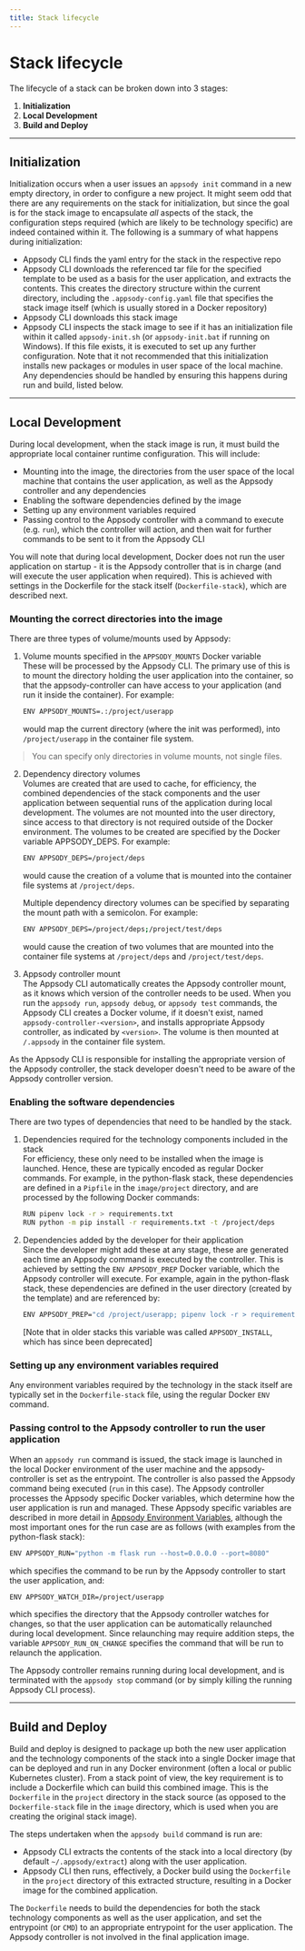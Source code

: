 ```yaml
---
title: Stack lifecycle
---
```


# Stack lifecycle

The lifecycle of a stack can be broken down into 3 stages:

1. **Initialization**
2. **Local Development**
3. **Build and Deploy**

---

## Initialization

Initialization occurs when a user issues an `appsody init` command in a new empty directory, in order to configure a new project. It might seem odd that there are any requirements on the stack for initialization, but since the goal is for the stack image to encapsulate *all* aspects of the stack, the configuration steps required (which are likely to be technology specific) are indeed contained within it. The following is a summary of what happens during initialization:

* Appsody CLI finds the yaml entry for the stack in the respective repo
* Appsody CLI downloads the referenced tar file for the specified template to be used as a basis for the user application, and extracts the contents. This creates the directory structure within the current directory, including the `.appsody-config.yaml` file that specifies the stack image itself (which is usually stored in a Docker repository)
* Appsody CLI downloads this stack image
* Appsody CLI inspects the stack image to see if it has an initialization file within it called `appsody-init.sh` (or `appsody-init.bat` if running on Windows). If this file exists, it is executed to set up any further configuration. Note that it not recommended that this initialization installs new packages or modules in user space of the local machine. Any dependencies should be handled by ensuring this happens during run and build, listed below.

---

## Local Development

During local development, when the stack image is run, it must build the appropriate local container runtime configuration. This will include:

* Mounting into the image, the directories from the user space of the local machine that contains the user application, as well as the Appsody controller and any dependencies
* Enabling the software dependencies defined by the image
* Setting up any environment variables required
* Passing control to the Appsody controller with a command to execute (e.g. `run`), which the controller will action, and then wait for further commands to be sent to it from the Appsody CLI

You will note that during local development, Docker does not run the user application on startup - it is the Appsody controller that is in charge (and will execute the user application when required). This is achieved with settings in the Dockerfile for the stack itself (`Dockerfile-stack`), which are described next.

### Mounting the correct directories into the image

There are three types of volume/mounts used by Appsody:

1. Volume mounts specified in the `APPSODY_MOUNTS` Docker variable  
These will be processed by the Appsody CLI. The primary use of this is to mount the directory holding the user application into the container, so that the appsody-controller can have access to your application (and run it inside the container). For example:

   ```bash
   ENV APPSODY_MOUNTS=.:/project/userapp
   ```

   would map the current directory (where the init was performed), into `/project/userapp` in the container file system.

  > You can specify only directories in volume mounts, not single files.

2. Dependency directory volumes  
Volumes are created that are used to cache, for efficiency, the combined dependencies of the stack components and the user application between sequential runs of the application during local development. The volumes are not mounted into the user directory, since access to that directory is not required outside of the Docker environment. The volumes to be created are specified by the Docker variable APPSODY_DEPS. For example:

   ```bash
   ENV APPSODY_DEPS=/project/deps
   ```

   would cause the creation of a volume that is mounted into the container file systems at `/project/deps`.

   Multiple dependency directory volumes can be specified by separating the mount path with a semicolon.  For example: 

   ```bash
   ENV APPSODY_DEPS=/project/deps;/project/test/deps
   ```

   would cause the creation of two volumes that are mounted into the container file systems at `/project/deps` and `/project/test/deps`.   


3. Appsody controller mount  
The Appsody CLI automatically creates the Appsody controller mount, as it knows which version of the controller needs to be used.  When you run the `appsody run`, `appsody debug`, or `appsody test` commands, the Appsody CLI creates a Docker volume, if it doesn't exist, named `appsody-controller-<version>`, and installs appropriate Appsody controller, as indicated by `<version>`. The volume is then mounted at `/.appsody` in the container file system.

As the Appsody CLI is responsible for installing the appropriate version of the Appsody controller, the stack developer doesn't need to be aware of the Appsody controller version.

### Enabling the software dependencies

There are two types of dependencies that need to be handled by the stack.

1. Dependencies required for the technology components included in the stack  
For efficiency, these only need to be installed when the image is launched. Hence, these are typically encoded as regular Docker commands. For example, in the python-flask stack, these dependencies are defined in a `Pipfile` in the `image/project` directory, and are processed by the following Docker commands:

   ```bash
   RUN pipenv lock -r > requirements.txt
   RUN python -m pip install -r requirements.txt -t /project/deps
   ```

2. Dependencies added by the developer for their application  
Since the developer might add these at any stage, these are generated each time an Appsody command is executed by the controller. This is achieved by setting the `ENV APPSODY_PREP` Docker variable, which the Appsody controller will execute. For example, again in the python-flask stack, these dependencies are defined in the user directory (created by the template) and are referenced by:

   ```bash
   ENV APPSODY_PREP="cd /project/userapp; pipenv lock -r > requirements.txt; python -m pip install -r requirements.txt -t /project/deps"
   ```

   [Note that in older stacks this variable was called `APPSODY_INSTALL`, which has since been deprecated]

### Setting up any environment variables required

Any environment variables required by the technology in the stack itself are typically set in the `Dockerfile-stack` file, using the regular Docker `ENV` command.

### Passing control to the Appsody controller to run the user application

When an `appsody run` command is issued, the stack image is launched in the local Docker environment of the user machine and the appsody-controller is set as the entrypoint. The controller is also passed the Appsody command being executed (`run` in this case). The Appsody controller processes the Appsody specific Docker variables, which determine how the user application is run and managed. These Appsody specific variables are described in more detail in [Appsody Environment Variables](/content/docs/stacks/environment-variables.md), although the most important ones for the run case are as follows (with examples from the python-flask stack):

```bash
ENV APPSODY_RUN="python -m flask run --host=0.0.0.0 --port=8080"
```

which specifies the command to be run by the Appsody controller to start the user application, and:

```bash
ENV APPSODY_WATCH_DIR=/project/userapp
```

which specifies the directory that the Appsody controller watches for changes, so that the user application can be automatically relaunched during local development. Since relaunching may require addition steps, the variable `APPSODY_RUN_ON_CHANGE` specifies the command that will be run to relaunch the application.

The Appsody controller remains running during local development, and is terminated with the `appsody stop` command (or by simply killing the running Appsody CLI process).

---

## Build and Deploy

Build and deploy is designed to package up both the new user application and the technology components of the stack into a single Docker image that can be deployed and run in any Docker environment (often a local or public Kubernetes cluster). From a stack point of view, the key requirement is to include a Dockerfile which can build this combined image. This is the `Dockerfile` in the `project` directory in the stack source (as opposed to the `Dockerfile-stack` file in the `image` directory, which is used when you are creating the original stack image).

The steps undertaken when the `appsody build` command is run are:

* Appsody CLI extracts the contents of the stack into a local directory (by default `~/.appsody/extract`) along with the user application.
* Appsody CLI then runs, effectively, a Docker build using the `Dockerfile` in the `project` directory of this extracted structure, resulting in a Docker image for the combined application.

The `Dockerfile` needs to build the dependencies for both the stack technology components as well as the user application, and set the entrypoint (or `CMD`) to an appropriate entrypoint for the user application. The Appsody controller is not involved in the final application image.
